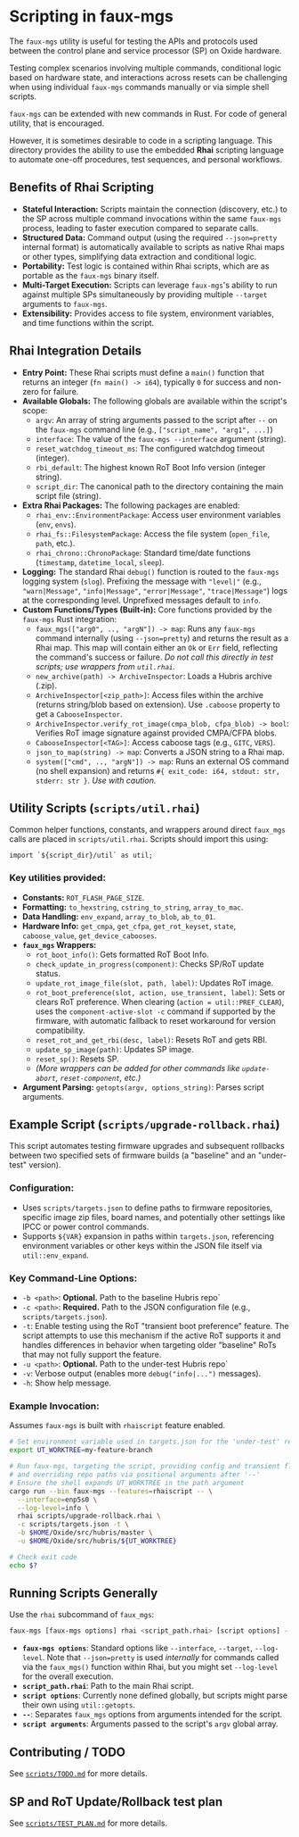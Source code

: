 # Scripting in faux-mgs

The `faux-mgs` utility is useful for testing the APIs and protocols used
between the control plane and service processor (SP) on Oxide hardware.

Testing complex scenarios involving multiple commands, conditional logic based
on hardware state, and interactions across resets can be challenging when
using individual `faux-mgs` commands manually or via simple shell scripts.

`faux-mgs` can be extended with new commands in Rust. For code of
general utility, that is encouraged.

However, it is sometimes desirable to code in a scripting language.
This directory provides the ability to use the embedded **Rhai**
scripting language to automate one-off procedures, test sequences,
and personal workflows.

## Benefits of Rhai Scripting

* **Stateful Interaction:** Scripts maintain the connection (discovery, etc.)
    to the SP across multiple command invocations within the same `faux-mgs`
    process, leading to faster execution compared to separate calls.
* **Structured Data:** Command output (using the required `--json=pretty`
    internal format) is automatically available to scripts as native Rhai maps
    or other types, simplifying data extraction and conditional logic.
* **Portability:** Test logic is contained within Rhai scripts, which are
    as portable as the `faux-mgs` binary itself.
* **Multi-Target Execution:** Scripts can leverage `faux-mgs`'s ability to
    run against multiple SPs simultaneously by providing multiple `--target`
    arguments to `faux-mgs`.
* **Extensibility:** Provides access to file system, environment variables,
    and time functions within the script.

## Rhai Integration Details

* **Entry Point:** These Rhai scripts must define a `main()` function that
    returns an integer (`fn main() -> i64`), typically `0` for success and
    non-zero for failure.
* **Available Globals:** The following globals are available within the
    script's scope:
    * `argv`: An array of string arguments passed to the script after `--`
        on the `faux-mgs` command line (e.g., `["script_name", "arg1", ...]`)
    * `interface`: The value of the `faux-mgs --interface` argument (string).
    * `reset_watchdog_timeout_ms`: The configured watchdog timeout (integer).
    * `rbi_default`: The highest known RoT Boot Info version (integer string).
    * `script_dir`: The canonical path to the directory containing the
        main script file (string).
* **Extra Rhai Packages:** The following packages are enabled:
    * `rhai_env::EnvironmentPackage`: Access user environment variables (`env`, `envs`).
    * `rhai_fs::FilesystemPackage`: Access the file system (`open_file`, `path`, etc.).
    * `rhai_chrono::ChronoPackage`: Standard time/date functions (`timestamp`, `datetime_local`, `sleep`).
* **Logging:** The standard Rhai `debug()` function is routed to the `faux-mgs`
    logging system (`slog`). Prefixing the message with `"level|"` (e.g.,
    `"warn|Message"`, `"info|Message"`, `"error|Message"`, `"trace|Message"`)
    logs at the corresponding level. Unprefixed messages default to `info`.
* **Custom Functions/Types (Built-in):** Core functions provided by the
    `faux-mgs` Rust integration:
    * `faux_mgs(["arg0", .., "argN"]) -> map`: Runs any `faux-mgs` command
        internally (using `--json=pretty`) and returns the result as a Rhai map.
        This map will contain either an `Ok` or `Err` field, reflecting the
        command's success or failure.
        *Do not call this directly in test scripts; use wrappers from `util.rhai`.*
    * `new_archive(path) -> ArchiveInspector`: Loads a Hubris archive (.zip).
    * `ArchiveInspector[<zip_path>]`: Access files within the archive (returns
        string/blob based on extension). Use `.caboose` property to get a
        `CabooseInspector`.
    * `ArchiveInspector.verify_rot_image(cmpa_blob, cfpa_blob) -> bool`:
        Verifies RoT image signature against provided CMPA/CFPA blobs.
    * `CabooseInspector[<TAG>]`: Access caboose tags (e.g., `GITC`, `VERS`).
    * `json_to_map(string) -> map`: Converts a JSON string to a Rhai map.
    * `system(["cmd", .., "argN"]) -> map`: Runs an external OS command
        (no shell expansion) and returns `#{ exit_code: i64, stdout: str, stderr: str }`.
        *Use with caution.*

## Utility Scripts (`scripts/util.rhai`)

Common helper functions, constants, and wrappers around direct `faux_mgs` calls
are placed in `scripts/util.rhai`. Scripts should import this using:

```rhai
import `${script_dir}/util` as util;
```

### Key utilities provided:

-   **Constants:** `ROT_FLASH_PAGE_SIZE`.
-   **Formatting:** `to_hexstring`, `cstring_to_string`, `array_to_mac`.
-   **Data Handling:** `env_expand`, `array_to_blob`, `ab_to_01`.
-   **Hardware Info:** `get_cmpa`, `get_cfpa`, `get_rot_keyset`, `state`,
    `caboose_value`, `get_device_cabooses`.
-   **`faux_mgs` Wrappers:**
    -   `rot_boot_info()`: Gets formatted RoT Boot Info.
    -   `check_update_in_progress(component)`: Checks SP/RoT update status.
    -   `update_rot_image_file(slot, path, label)`: Updates RoT image.
    -   `rot_boot_preference(slot, action, use_transient, label)`: Sets or clears RoT preference. When clearing (`action = util::PREF_CLEAR`), uses the `component-active-slot -c` command if supported by the firmware, with automatic fallback to reset workaround for version compatibility.
    -   `reset_rot_and_get_rbi(desc, label)`: Resets RoT and gets RBI.
    -   `update_sp_image(path)`: Updates SP image.
    -   `reset_sp()`: Resets SP.
    -   *(More wrappers can be added for other commands like `update-abort`,*
        *`reset-component`, etc.)*
-   **Argument Parsing:** `getopts(argv, options_string)`: Parses script arguments.

## Example Script (`scripts/upgrade-rollback.rhai`)

This script automates testing firmware upgrades and subsequent rollbacks between
two specified sets of firmware builds (a "baseline" and an "under-test" version).

### Configuration:

-   Uses `scripts/targets.json` to define paths to firmware repositories,
    specific image zip files, board names, and potentially other settings like
    IPCC or power control commands.
-   Supports `${VAR}` expansion in paths within `targets.json`, referencing
    environment variables or other keys within the JSON file itself via
    `util::env_expand`.

### Key Command-Line Options:

-   `-b <path>`: **Optional.** Path to the baseline Hubris repo`
-   `-c <path>`: **Required.** Path to the JSON configuration file
    (e.g., `scripts/targets.json`).
-   `-t`: Enable testing using the RoT "transient boot preference" feature.
    The script attempts to use this mechanism if the active RoT supports it
    and handles differences in behavior when targeting older "baseline" RoTs
    that may not fully support the feature.
-   `-u <path>`: **Optional.** Path to the under-test Hubris repo`
-   `-v`: Verbose output (enables more `debug("info|...")` messages).
-   `-h`: Show help message.

### Example Invocation:

Assumes `faux-mgs` is built with `rhaiscript` feature enabled.

```bash
# Set environment variable used in targets.json for the 'under-test' repo, e.g.
export UT_WORKTREE=my-feature-branch

# Run faux-mgs, targeting the script, providing config and transient flag,
# and overriding repo paths via positional arguments after '--'
# Ensure the shell expands UT_WORKTREE in the path argument
cargo run --bin faux-mgs --features=rhaiscript -- \
  --interface=enp5s0 \
  --log-level=info \
  rhai scripts/upgrade-rollback.rhai \
  -c scripts/targets.json -t \
  -b $HOME/Oxide/src/hubris/master \
  -u $HOME/Oxide/src/hubris/${UT_WORKTREE}

# Check exit code
echo $?
```

## Running Scripts Generally

Use the `rhai` subcommand of `faux_mgs`:

```bash
faux-mgs [faux-mgs options] rhai <script_path.rhai> [script options] -- [script arguments]
```

-   **`faux-mgs options`**: Standard options like `--interface`, `--target`,
    `--log-level`. Note that `--json=pretty` is used *internally* for commands
    called via the `faux_mgs()` function within Rhai, but you might set
    `--log-level` for the overall execution.
-   **`script_path.rhai`**: Path to the main Rhai script.
-   **`script options`**: Currently none defined globally, but scripts might parse
    their own using `util::getopts`.
-   **`--`**: Separates `faux_mgs` options from arguments intended for the script.
-   **`script arguments`**: Arguments passed to the script's `argv` global array.

## Contributing / TODO

See [`scripts/TODO.md`](TODO.md) for more details.

## SP and RoT Update/Rollback test plan

See [`scripts/TEST_PLAN.md`](TEST_PLAN.md) for more details.
